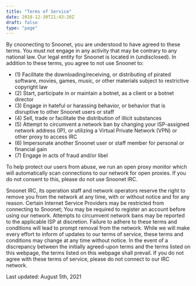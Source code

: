 ```yaml
---
title: "Terms of Service"
date: 2018-12-30T21:43:20Z
draft: false
type: "page"
---
```


By cnoonecting to Snoonet, you are understood to have agreed to these terms. You must not engage in any activity that may be contrary to any national law. Our legal entity for Snoonet is located in (undisclosed). In addition to these terms, you agree to not use Snoonet to:

+ (1) Facilitate the downloading/receiving, or distributing of pirated software, movies, games, music, or other materials subject to restrictive copyright law
+ (2) Start, participate in or maintain a botnet, as a client or a botnet director
+ (3) Engage in hateful or harassing behavior, or behavior that is disruptive to other Snoonet users or staff
+ (4) Sell, trade or facilitate the distribution of illicit substances
+ (5) Attempt to circumvent a network ban by changing your ISP-assigned network address (IP), or utilizing a Virtual Private Network (VPN) or other proxy to access IRC
+ (6) Impersonate another Snoonet user or staff member for personal or financial gain
+ (7) Engage in acts of fraud and/or libel

To help protect our users from abuse, we run an open proxy monitor which will automatically scan connections to our network for open proxies. If you do not consent to this, please do not use Snoonet IRC.

Snoonet IRC, its operation staff and network operators reserve the right to remove you from the network at any time, with or without notice and for any reason. Certain Internet Service Providers may be restricted from connecting to Snoonet; You may be required to register an account before using our network. Attempts to circumvent network bans may be reported to the applicable ISP at discretion. Failure to adhere to these terms and conditions will lead to prompt removal from the network. While we will make every effort to inform of updates to our terms of service, these terms and conditions may change at any time without notice. In the event of a discrepancy between the initially agreed-upon terms and the terms listed on this webpage, the terms listed on this webpage shall prevail. If you do not agree with these terms of service, please do not connect to our IRC network.

Last updated: August 5th, 2021
